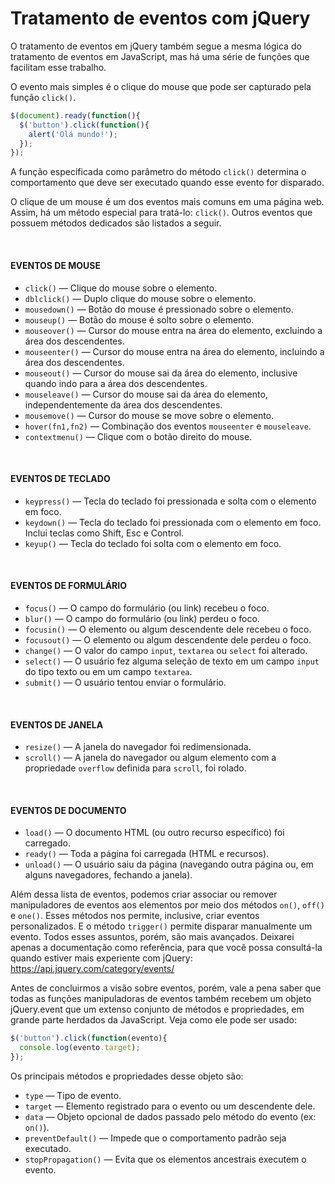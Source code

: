 # Tratamento de eventos com jQuery

O tratamento de eventos em jQuery também segue a mesma lógica do tratamento de eventos em JavaScript, mas há uma série de funções que facilitam esse trabalho.

O evento mais simples é o clique do mouse que pode ser capturado pela função `click()`.

```js
$(document).ready(function(){
  $('button').click(function(){
    alert('Olá mundo!');
  });
});
```

A função especificada como parâmetro do método `click()` determina o comportamento que deve ser executado quando esse evento for disparado.

O clique de um mouse é um dos eventos mais comuns em uma página web. Assim, há um método especial para tratá-lo: `click()`. Outros eventos que possuem métodos dedicados são listados a seguir. 

<br/>

#### EVENTOS DE MOUSE

* `click()` — Clique do mouse sobre o elemento.
* `dblclick()` — Duplo clique do mouse sobre o elemento.
* `mousedown()` — Botão do mouse é pressionado sobre o elemento.
* `mouseup()` — Botão do mouse é solto sobre o elemento.
* `mouseover()` — Cursor do mouse entra na área do elemento, excluindo a área dos descendentes.
* `mouseenter()` — Cursor do mouse entra na área do elemento, incluindo a área dos descendentes.
* `mouseout()` — Cursor do mouse sai da área do elemento, inclusive quando indo para a área dos descendentes.
* `mouseleave()` — Cursor do mouse sai da área do elemento, independentemente da área dos descendentes.
* `mousemove()` — Cursor do mouse se move sobre o elemento.
* `hover(fn1,fn2)` — Combinação dos eventos `mouseenter` e `mouseleave`.
* `contextmenu()` — Clique com o botão direito do mouse.

<br/>

#### EVENTOS DE TECLADO

* `keypress()` — Tecla do teclado foi pressionada e solta com o elemento em foco.
* `keydown()` — Tecla do teclado foi pressionada com o elemento em foco. Inclui teclas como Shift, Esc e Control.
* `keyup()` — Tecla do teclado foi solta com o elemento em foco.

<br/>

#### EVENTOS DE FORMULÁRIO

* `focus()` — O campo do formulário (ou link) recebeu o foco.
* `blur()` — O campo do formulário (ou link) perdeu o foco.
* `focusin()` — O elemento ou algum descendente dele recebeu o foco.
* `focusout()` — O elemento ou algum descendente dele perdeu o foco.
* `change()` — O valor do campo `input`, `textarea` ou `select` foi alterado.
* `select()` — O usuário fez alguma seleção de texto em um campo `input` do tipo texto ou em um campo `textarea`.
* `submit()` — O usuário tentou enviar o formulário.

<br/>

#### EVENTOS DE JANELA

* `resize()` — A janela do navegador foi redimensionada.
* `scroll()` — A janela do navegador ou algum elemento com a propriedade `overflow` definida para `scroll`, foi rolado.

<br/>

#### EVENTOS DE DOCUMENTO

* `load()` — O documento HTML (ou outro recurso específico) foi carregado.
* `ready()` — Toda a página foi carregada (HTML e recursos).
* `unload()` — O usuário saiu da página (navegando outra página ou, em alguns navegadores, fechando a janela).

Além dessa lista de eventos, podemos criar associar ou remover manipuladores de eventos aos elementos por meio dos métodos `on()`, `off()` e  `one()`. Esses métodos nos permite, inclusive, criar eventos personalizados. E o método `trigger()` permite disparar manualmente um evento. Todos esses assuntos, porém, são mais avançados. Deixarei apenas a documentação como referência, para que você possa consultá-la quando estiver mais experiente com jQuery: https://api.jquery.com/category/events/

Antes de concluirmos a visão sobre eventos, porém, vale a pena saber que todas as funções manipuladoras de eventos também recebem um objeto jQuery.event que um extenso conjunto de métodos e propriedades, em grande parte herdados da JavaScript. Veja como ele pode ser usado:

```js
$('button').click(function(evento){
  console.log(evento.target);
});
```

Os principais métodos e propriedades desse objeto são:

* `type`  — Tipo de evento.
* `target`  — Elemento registrado para o evento ou um descendente dele.
* `data`  — Objeto opcional de dados passado pelo método do evento (ex:` on()`).
* `preventDefault()`  — Impede que o comportamento padrão seja executado.
* `stopPropagation()`  — Evita que os elementos ancestrais executem o evento.